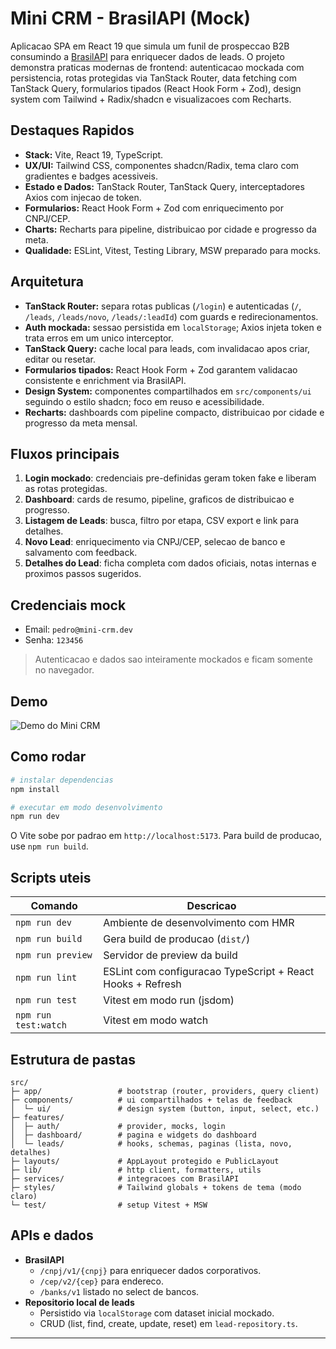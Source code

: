 # Mini CRM - BrasilAPI (Mock)

Aplicacao SPA em React 19 que simula um funil de prospeccao B2B consumindo a [BrasilAPI](https://brasilapi.com.br/) para enriquecer dados de leads. O projeto demonstra praticas modernas de frontend: autenticacao mockada com persistencia, rotas protegidas via TanStack Router, data fetching com TanStack Query, formularios tipados (React Hook Form + Zod), design system com Tailwind + Radix/shadcn e visualizacoes com Recharts.

## Destaques Rapidos
- **Stack:** Vite, React 19, TypeScript.
- **UX/UI:** Tailwind CSS, componentes shadcn/Radix, tema claro com gradientes e badges acessiveis.
- **Estado e Dados:** TanStack Router, TanStack Query, interceptadores Axios com injecao de token.
- **Formularios:** React Hook Form + Zod com enriquecimento por CNPJ/CEP.
- **Charts:** Recharts para pipeline, distribuicao por cidade e progresso da meta.
- **Qualidade:** ESLint, Vitest, Testing Library, MSW preparado para mocks.

## Arquitetura
- **TanStack Router:** separa rotas publicas (`/login`) e autenticadas (`/`, `/leads`, `/leads/novo`, `/leads/:leadId`) com guards e redirecionamentos.
- **Auth mockada:** sessao persistida em `localStorage`; Axios injeta token e trata erros em um unico interceptor.
- **TanStack Query:** cache local para leads, com invalidacao apos criar, editar ou resetar.
- **Formularios tipados:** React Hook Form + Zod garantem validacao consistente e enrichment via BrasilAPI.
- **Design System:** componentes compartilhados em `src/components/ui` seguindo o estilo shadcn; foco em reuso e acessibilidade.
- **Recharts:** dashboards com pipeline compacto, distribuicao por cidade e progresso da meta mensal.

## Fluxos principais
1. **Login mockado**: credenciais pre-definidas geram token fake e liberam as rotas protegidas.
2. **Dashboard**: cards de resumo, pipeline, graficos de distribuicao e progresso.
3. **Listagem de Leads**: busca, filtro por etapa, CSV export e link para detalhes.
4. **Novo Lead**: enriquecimento via CNPJ/CEP, selecao de banco e salvamento com feedback.
5. **Detalhes do Lead**: ficha completa com dados oficiais, notas internas e proximos passos sugeridos.

## Credenciais mock
- Email: `pedro@mini-crm.dev`
- Senha: `123456`

> Autenticacao e dados sao inteiramente mockados e ficam somente no navegador.

## Demo

![Demo do Mini CRM](public/demo.gif)

## Como rodar
```bash
# instalar dependencias
npm install

# executar em modo desenvolvimento
npm run dev
```
O Vite sobe por padrao em `http://localhost:5173`. Para build de producao, use `npm run build`.

## Scripts uteis
| Comando             | Descricao                                                   |
| ------------------- | ----------------------------------------------------------- |
| `npm run dev`       | Ambiente de desenvolvimento com HMR                         |
| `npm run build`     | Gera build de producao (`dist/`)                            |
| `npm run preview`   | Servidor de preview da build                                |
| `npm run lint`      | ESLint com configuracao TypeScript + React Hooks + Refresh |
| `npm run test`      | Vitest em modo run (jsdom)                                  |
| `npm run test:watch`| Vitest em modo watch                                        |

## Estrutura de pastas
```
src/
├─ app/                 # bootstrap (router, providers, query client)
├─ components/          # ui compartilhados + telas de feedback
│  └─ ui/               # design system (button, input, select, etc.)
├─ features/
│  ├─ auth/             # provider, mocks, login
│  ├─ dashboard/        # pagina e widgets do dashboard
│  └─ leads/            # hooks, schemas, paginas (lista, novo, detalhes)
├─ layouts/             # AppLayout protegido e PublicLayout
├─ lib/                 # http client, formatters, utils
├─ services/            # integracoes com BrasilAPI
├─ styles/              # Tailwind globals + tokens de tema (modo claro)
└─ test/                # setup Vitest + MSW
```

## APIs e dados
- **BrasilAPI**
  - `/cnpj/v1/{cnpj}` para enriquecer dados corporativos.
  - `/cep/v2/{cep}` para endereco.
  - `/banks/v1` listado no select de bancos.
- **Repositorio local de leads**
  - Persistido via `localStorage` com dataset inicial mockado.
  - CRUD (list, find, create, update, reset) em `lead-repository.ts`.



---
